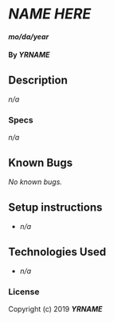 # _**NAME HERE**_

#### _mo/da/year_

#### By _**YRNAME**_

## Description
_n/a_

### Specs
_n/a_

## Known Bugs

_No known bugs._

## Setup instructions
* _n/a_

## Technologies Used

* _n/a_

### License

Copyright (c) 2019 **_YRNAME_**
